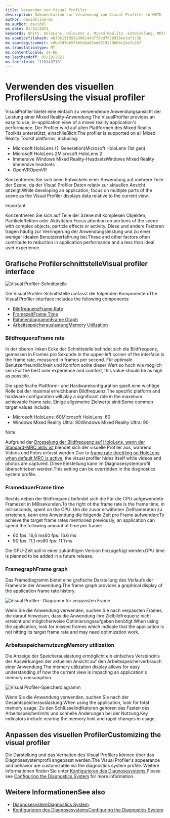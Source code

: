 ```yaml
---
title: Verwenden von Visual Profiler
description: Dokumentation zur Verwendung von Visual Profiler in MRTK
author: davidkline-ms
ms.author: davidkl
ms.date: 01/12/2021
keywords: Unity, HoloLens, HoloLens 2, Mixed Reality, Entwicklung, MRTK,
ms.openlocfilehash: 4830615fd55a39614dd775dd7628938ee3af1c3b
ms.sourcegitcommit: c0ba7d7bb57bb5dda65ee9019229b68c2ee7c267
ms.translationtype: MT
ms.contentlocale: de-DE
ms.lasthandoff: 05/19/2021
ms.locfileid: "110143718"
---
```

# <a name="using-the-visual-profiler"></a><span data-ttu-id="7eeb1-104">Verwenden des visuellen Profilers</span><span class="sxs-lookup"><span data-stu-id="7eeb1-104">Using the visual profiler</span></span>

<span data-ttu-id="7eeb1-105">VisualProfiler bietet eine einfach zu verwendende Anwendungsansicht der Leistung einer Mixed Reality-Anwendung.</span><span class="sxs-lookup"><span data-stu-id="7eeb1-105">The VisualProfiler provides an easy to use, in-application view of a mixed reality application's performance.</span></span> <span data-ttu-id="7eeb1-106">Der Profiler wird auf allen Plattformen des Mixed Reality Toolkits unterstützt, einschließlich:</span><span class="sxs-lookup"><span data-stu-id="7eeb1-106">The profiler is supported on all Mixed Reality Toolkit platforms, including:</span></span>

- <span data-ttu-id="7eeb1-107">Microsoft HoloLens (1. Generation)</span><span class="sxs-lookup"><span data-stu-id="7eeb1-107">Microsoft HoloLens (1st gen)</span></span>
- <span data-ttu-id="7eeb1-108">Microsoft HoloLens 2</span><span class="sxs-lookup"><span data-stu-id="7eeb1-108">Microsoft HoloLens 2</span></span>
- <span data-ttu-id="7eeb1-109">Immersive Windows Mixed Reality-Headsets</span><span class="sxs-lookup"><span data-stu-id="7eeb1-109">Windows Mixed Reality immersive headsets</span></span>
- <span data-ttu-id="7eeb1-110">OpenVR</span><span class="sxs-lookup"><span data-stu-id="7eeb1-110">OpenVR</span></span>

<span data-ttu-id="7eeb1-111">Konzentrieren Sie sich beim Entwickeln einer Anwendung auf mehrere Teile der Szene, da der Visual Profiler Daten relativ zur aktuellen Ansicht anzeigt.</span><span class="sxs-lookup"><span data-stu-id="7eeb1-111">While developing an application, focus on multiple parts of the scene as the Visual Profiler displays data relative to the current view.</span></span>

> [!IMPORTANT]
> <span data-ttu-id="7eeb1-112">Konzentrieren Sie sich auf Teile der Szene mit komplexen Objekten, Partikeleffekten oder Aktivitäten.</span><span class="sxs-lookup"><span data-stu-id="7eeb1-112">Focus attention on portions of the scene with complex objects, particle effects or activity.</span></span> <span data-ttu-id="7eeb1-113">Diese und andere Faktoren tragen häufig zur Verringerung der Anwendungsleistung und zu einer weniger idealen Benutzererfahrung bei.</span><span class="sxs-lookup"><span data-stu-id="7eeb1-113">These and other factors often contribute to reduction in application performance and a less than ideal user experience.</span></span>

## <a name="visual-profiler-interface"></a><span data-ttu-id="7eeb1-114">Grafische Profilerschnittstelle</span><span class="sxs-lookup"><span data-stu-id="7eeb1-114">Visual profiler interface</span></span>

![Visual Profiler-Schnittstelle](../images/diagnostics/VisualProfiler.png)

<span data-ttu-id="7eeb1-116">Die Visual Profiler-Schnittstelle umfasst die folgenden Komponenten:</span><span class="sxs-lookup"><span data-stu-id="7eeb1-116">The Visual Profiler interface includes the following components:</span></span>

- [<span data-ttu-id="7eeb1-117">Bildfrequenz</span><span class="sxs-lookup"><span data-stu-id="7eeb1-117">Frame Rate</span></span>](#frame-rate)
- [<span data-ttu-id="7eeb1-118">Framezeit</span><span class="sxs-lookup"><span data-stu-id="7eeb1-118">Frame Time</span></span>](#frame-time)
- [<span data-ttu-id="7eeb1-119">Rahmendiagramm</span><span class="sxs-lookup"><span data-stu-id="7eeb1-119">Frame Graph</span></span>](#frame-graph)
- [<span data-ttu-id="7eeb1-120">Arbeitsspeicherauslastung</span><span class="sxs-lookup"><span data-stu-id="7eeb1-120">Memory Utilization</span></span>](#memory-utilization)

### <a name="frame-rate"></a><span data-ttu-id="7eeb1-121">Bildfrequenz</span><span class="sxs-lookup"><span data-stu-id="7eeb1-121">Frame rate</span></span>

<span data-ttu-id="7eeb1-122">In der oberen linken Ecke der Schnittstelle befindet sich die Bildfrequenz, gemessen in Frames pro Sekunde.</span><span class="sxs-lookup"><span data-stu-id="7eeb1-122">In the upper-left corner of the interface is the frame rate, measured in frames per second.</span></span> <span data-ttu-id="7eeb1-123">Für optimale Benutzerfreundlichkeit und Komfort sollte dieser Wert so hoch wie möglich sein.</span><span class="sxs-lookup"><span data-stu-id="7eeb1-123">For the best user experience and comfort, this value should be as high as possible.</span></span>

<span data-ttu-id="7eeb1-124">Die spezifische Plattform- und Hardwarekonfiguration spielt eine wichtige Rolle bei der maximal erreichbaren Bildfrequenz.</span><span class="sxs-lookup"><span data-stu-id="7eeb1-124">The specific platform and hardware configuration will play a significant role in the maximum achievable frame rate.</span></span> <span data-ttu-id="7eeb1-125">Einige allgemeine Zielwerte sind:</span><span class="sxs-lookup"><span data-stu-id="7eeb1-125">Some common target values include:</span></span>

- <span data-ttu-id="7eeb1-126">Microsoft HoloLens: 60</span><span class="sxs-lookup"><span data-stu-id="7eeb1-126">Microsoft HoloLens: 60</span></span>
- <span data-ttu-id="7eeb1-127">Windows Mixed Reality Ultra: 90</span><span class="sxs-lookup"><span data-stu-id="7eeb1-127">Windows Mixed Reality Ultra: 90</span></span>

> [!NOTE]
> <span data-ttu-id="7eeb1-128">Aufgrund der [Drosselung der Bildfrequenz auf HoloLens, wenn der Standard-MRC aktiv ist,](/windows/mixed-reality/mixed-reality-capture-for-developers#what-to-expect-when-mrc-is-enabled-on-hololens)blendet sich der visuelle Profiler aus, während Videos und Fotos erfasst werden.</span><span class="sxs-lookup"><span data-stu-id="7eeb1-128">Due to [frame rate throttling on HoloLens when default MRC is active](/windows/mixed-reality/mixed-reality-capture-for-developers#what-to-expect-when-mrc-is-enabled-on-hololens), the visual profiler hides itself while videos and photos are captured.</span></span> <span data-ttu-id="7eeb1-129">Diese Einstellung kann im Diagnosesystemprofil überschrieben werden.</span><span class="sxs-lookup"><span data-stu-id="7eeb1-129">This setting can be overridden in the diagnostics system profile.</span></span>

### <a name="frame-time"></a><span data-ttu-id="7eeb1-130">Framedauer</span><span class="sxs-lookup"><span data-stu-id="7eeb1-130">Frame time</span></span>

<span data-ttu-id="7eeb1-131">Rechts neben der Bildfrequenz befindet sich die Für die CPU aufgewendete Framezeit in Millisekunden.</span><span class="sxs-lookup"><span data-stu-id="7eeb1-131">To the right of the frame rate is the frame time, in milliseconds, spent on the CPU.</span></span> <span data-ttu-id="7eeb1-132">Um die zuvor erwähnten Zielframeraten zu erreichen, kann eine Anwendung die folgende Zeit pro Frame aufwenden:</span><span class="sxs-lookup"><span data-stu-id="7eeb1-132">To achieve the target frame rates mentioned previously, an application can spend the following amount of time per frame:</span></span>

- <span data-ttu-id="7eeb1-133">60 fps: 16,6 ms</span><span class="sxs-lookup"><span data-stu-id="7eeb1-133">60 fps: 16.6 ms</span></span>
- <span data-ttu-id="7eeb1-134">90 fps: 11,1 ms</span><span class="sxs-lookup"><span data-stu-id="7eeb1-134">90 fps: 11.1 ms</span></span>

<span data-ttu-id="7eeb1-135">Die GPU-Zeit soll in einer zukünftigen Version hinzugefügt werden.</span><span class="sxs-lookup"><span data-stu-id="7eeb1-135">GPU time is planned to be added in a future release.</span></span>

### <a name="frame-graph"></a><span data-ttu-id="7eeb1-136">Framegraph</span><span class="sxs-lookup"><span data-stu-id="7eeb1-136">Frame graph</span></span>

<span data-ttu-id="7eeb1-137">Das Framediagramm bietet eine grafische Darstellung des Verlaufs der Framerate der Anwendung.</span><span class="sxs-lookup"><span data-stu-id="7eeb1-137">The frame graph provides a graphical display of the application frame rate history.</span></span>

![Visual Profiler– Diagramm für verpassten Frame](../images/diagnostics/VisualProfilerMissedFrames.png)

<span data-ttu-id="7eeb1-139">Wenn Sie die Anwendung verwenden, suchen Sie nach verpassten Frames, die darauf hinweisen, dass die Anwendung ihre Zielbildfrequenz nicht erreicht und möglicherweise Optimierungsaufgaben benötigt.</span><span class="sxs-lookup"><span data-stu-id="7eeb1-139">When using the application, look for missed frames which indicate that the application is not hitting its target frame rate and may need optimization work.</span></span>

### <a name="memory-utilization"></a><span data-ttu-id="7eeb1-140">Arbeitsspeichernutzung</span><span class="sxs-lookup"><span data-stu-id="7eeb1-140">Memory utilization</span></span>

<span data-ttu-id="7eeb1-141">Die Anzeige der Speicherauslastung ermöglicht ein einfaches Verständnis der Auswirkungen der aktuellen Ansicht auf den Arbeitsspeicherverbrauch einer Anwendung.</span><span class="sxs-lookup"><span data-stu-id="7eeb1-141">The memory utilization display allows for easy understanding of how the current view is impacting an application's memory consumption.</span></span>

![Visual Profiler-Speicherdiagramm](../images/diagnostics/VisualProfilerMemory.png)

<span data-ttu-id="7eeb1-143">Wenn Sie die Anwendung verwenden, suchen Sie nach der Gesamtspeicherauslastung.</span><span class="sxs-lookup"><span data-stu-id="7eeb1-143">When using the application, look for total memory usage.</span></span> <span data-ttu-id="7eeb1-144">Zu den Schlüsselindikatoren gehören das Fasten des Arbeitsspeicherlimits und schnelle Änderungen bei der Nutzung.</span><span class="sxs-lookup"><span data-stu-id="7eeb1-144">Key indicators include nearing the memory limit and rapid changes in usage.</span></span>

## <a name="customizing-the-visual-profiler"></a><span data-ttu-id="7eeb1-145">Anpassen des visuellen Profiler</span><span class="sxs-lookup"><span data-stu-id="7eeb1-145">Customizing the visual profiler</span></span>

<span data-ttu-id="7eeb1-146">Die Darstellung und das Verhalten des Visual Profilers können über das Diagnosesystemprofil angepasst werden.</span><span class="sxs-lookup"><span data-stu-id="7eeb1-146">The Visual Profiler's appearance and behavior are customizable via the diagnostics system profile.</span></span> <span data-ttu-id="7eeb1-147">Weitere Informationen finden Sie unter [Konfigurieren des Diagnosesystems.](configuring-diagnostics.md)</span><span class="sxs-lookup"><span data-stu-id="7eeb1-147">Please see [Configuring the Diagnostics System](configuring-diagnostics.md) for more information.</span></span>

## <a name="see-also"></a><span data-ttu-id="7eeb1-148">Weitere Informationen</span><span class="sxs-lookup"><span data-stu-id="7eeb1-148">See also</span></span>

- [<span data-ttu-id="7eeb1-149">Diagnosesystem</span><span class="sxs-lookup"><span data-stu-id="7eeb1-149">Diagnostics System</span></span>](diagnostics-system-getting-started.md)
- [<span data-ttu-id="7eeb1-150">Konfigurieren des Diagnosesystems</span><span class="sxs-lookup"><span data-stu-id="7eeb1-150">Configuring the Diagnostics System</span></span>](configuring-diagnostics.md)